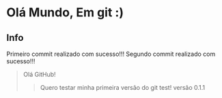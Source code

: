 # Olá Mundo, Em git :)

## Info
Primeiro commit realizado com sucesso!!!
Segundo commit realizado com sucesso!!!
 > Olá GitHub!
 >> Quero testar minha primeira versão do git test!
 >> versão 0.1.1